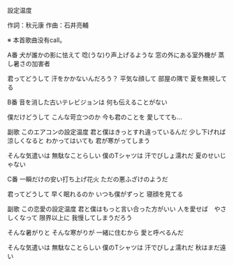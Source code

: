 設定温度

作詞：秋元康
作曲：石井亮輔

※ 本首歌曲没有call。

A番
犬が誰かの影に怯えて
唸(うな)り声上げるような
窓の外にある室外機が
蒸し暑さの加害者

君ってどうして
汗をかかないんだろう？
平気な顔して
部屋の隅で
夏を無視してる

B番
音を消した古いテレビジョンは
何も伝えることがない

僕だけどうして
こんな苛立つのか
今も君のことを
愛してても…

副歌
このエアコンの設定温度
君と僕はきっとすれ違っているんだ
少し下げれば　涼しくなると
わかってはいても
君が寒がってしまう

そんな気遣いは
無駄なことらしい
僕のTシャツは
汗でびしょ濡れだ
夏のせいじゃない

C番
一瞬だけの安い打ち上げ花火
ただの悪ふざけのようだ

君ってどうして
早く眠れるのか
いつも僕がずっと
寝顔を見てる

副歌
この恋愛の設定温度
君と僕はもっと言い合った方がいい
人を愛せば　やさしくなって
限界以上に
我慢してしまうだろう

そんな暑がりと
そんな寒がりが
一緒に住むから
愛と呼べるんだ

そんな気遣いは
無駄なことらしい
僕のTシャツは
汗でびしょ濡れだ
秋はまだ遠い